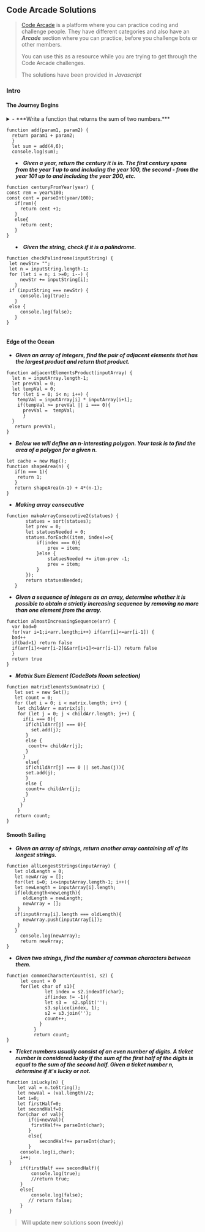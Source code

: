 ## Code Arcade Solutions

>[Code Arcade](https://app.codesignal.com/) is a platform where you can practice coding and challenge people.
>They have different categories and also have an ___Arcade___ section where you can practice,
>before you challenge bots or other members.
>
>You can use this as a resource while you are trying to get through the Code Arcade challenges. 
>
>The solutions have been provided in *Javascript*

### Intro

#### The Journey Begins

<details> 
  <summary>
    - ***Write a function that returns the sum of two numbers.***

```  
function add(param1, param2) {       
  return param1 + param2;
  } 
  let sum = add(4,6); 
  console.log(sum);
```

- ***Given a year, return the century it is in. The first century spans from the year 1 up to and including the year 100, the second - from the year 101 up to and including the year 200, etc.***

```
function centuryFromYear(year) {   
const rem = year%100;
const cent = parseInt(year/100);
   if(rem){
     return cent +1; 
   }
   else{
     return cent; 
   }   
}
```

- ***Given the string, check if it is a palindrome.***

``` 
function checkPalindrome(inputString) { 
 let newStr= "";  
 let n = inputString.length-1;
 for (let i = n; i >=0; i--) {
     newStr += inputString[i];
   }
 if (inputString === newStr) {
     console.log(true); 
   }
 else {
     console.log(false);
   } 
}
```

  </summary>
</details>



#### Edge of the Ocean 

- ***Given an array of integers, find the pair of adjacent elements that has the largest product and return that product.***
 
 ```
 function adjacentElementsProduct(inputArray) {
   let n = inputArray.length-1;
   let prevVal = 0;
   let tempVal = 0;
   for (let i = 0; i< n; i++) {
     tempVal = inputArray[i] * inputArray[i+1];  
     if(tempVal >= prevVal || i === 0){
       prevVal =  tempVal;
       }
   }
    return prevVal;
}
```

- ***Below we will define an n-interesting polygon. Your task is to find the area of a polygon for a given n.***

```
let cache = new Map();
function shapeArea(n) {
   if(n === 1){
    return 1;
   }    
   return shapeArea(n-1) + 4*(n-1);    
}
``` 

- ***Making array consecutive***

```
function makeArrayConsecutive2(statues) {   
       statues = sort(statues);
       let prev = 0;
       let statuesNeeded = 0;
       statues.forEach((item, index)=>{        
           if(index === 0){
               prev = item;
           }else {
               statuesNeeded += item-prev -1;
               prev = item;
           }
       });
       return statuesNeeded;
   }
  ```
   
- ***Given a sequence of integers as an array, determine whether it is possible to obtain a strictly increasing sequence by removing no more than one element from the array.***

```
function almostIncreasingSequence(arr) {
  var bad=0
  for(var i=1;i<arr.length;i++) if(arr[i]<=arr[i-1]) {
  bad++
  if(bad>1) return false
  if(arr[i]<=arr[i-2]&&arr[i+1]<=arr[i-1]) return false
  }
  return true
}
```
- ***Matrix Sum Element (CodeBots Room selection)***

``` 
function matrixElementsSum(matrix) {    
   let set = new Set();
   let count = 0;         
   for (let i = 0; i < matrix.length; i++) {
    let childArr = matrix[i];
    for (let j = 0; j < childArr.length; j++) {
      if(i === 0){
       if(childArr[j] === 0){
         set.add(j);    
       }
       else {
        count+= childArr[j];         
       } 
      }
       else{
       if(childArr[j] === 0 || set.has(j)){
       set.add(j);                 
       }
       else {
       count+= childArr[j];       
       }   
      }    
     }
    }
   return count;
}
```
#### Smooth Sailing

- ***Given an array of strings, return another array containing all of its longest strings.***

```
function allLongestStrings(inputArray) {
   let oldLength = 0;
   let newArray = [];   
   for(let i=0; i<=inputArray.length-1; i++){
   let newLength = inputArray[i].length;
   if(oldLength<newLength){
      oldLength = newLength;
      newArray = [];
    }
   if(inputArray[i].length === oldLength){
      newArray.push(inputArray[i]);
    }
   }
     console.log(newArray);
     return newArray;
}
```

- ***Given two strings, find the number of common characters between them.***

```
function commonCharacterCount(s1, s2) {
     let count = 0
     for(let char of s1){
              let index = s2.indexOf(char);
              if(index != -1){
              let s3 =  s2.split('');
              s3.splice(index, 1);
              s2 = s3.join('');
              count++;
            }
          }    
          return count;    
}
```

- ***Ticket numbers usually consist of an even number of digits. A ticket number is considered lucky if the sum of the first half of the digits is equal to the sum of the second half. Given a ticket number n, determine if it's lucky or not.***

```
function isLucky(n) {
    let val = n.toString();
    let newVal = (val.length)/2;
    let i=0;
    let firstHalf=0;
    let secondHalf=0;
    for(char of val){
        if(i<newVal){
         firstHalf+= parseInt(char);
        }
        else{
            secondHalf+= parseInt(char);
        }
     console.log(i,char);
     i++;
 } 
     if(firstHalf === secondHalf){
         console.log(true);
         //return true;      
     }
     else{
         console.log(false);
        // return false;
     }
 }
```

> Will update new solutions soon (weekly)
